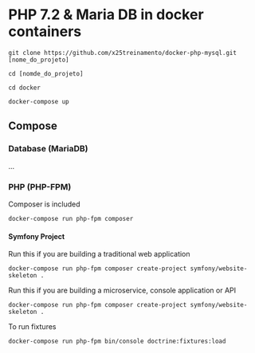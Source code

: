 # PHP 7.2 & Maria DB in docker containers

```
git clone https://github.com/x25treinamento/docker-php-mysql.git [nome_do_projeto]

cd [nomde_do_projeto]

cd docker

docker-compose up
```

## Compose

### Database (MariaDB)

...

### PHP (PHP-FPM)

Composer is included

```
docker-compose run php-fpm composer 
```

#### Symfony Project

Run this if you are building a traditional web application

```
docker-compose run php-fpm composer create-project symfony/website-skeleton .

```
Run this if you are building a microservice, console application or API
```
docker-compose run php-fpm composer create-project symfony/website-skeleton .

```



To run fixtures

```
docker-compose run php-fpm bin/console doctrine:fixtures:load
```

